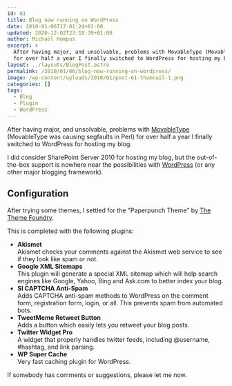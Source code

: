 ```yaml
---
id: 61
title: Blog now running on WordPress
date: 2010-01-06T17:01:24+01:00
updated: 2020-12-02T23:18:39+01:00
author: Michaël Hompus
excerpt: >
  After having major, and unsolvable, problems with MovableType (MovableType was causing segfaults in Perl)
  for over half a year I finally switched to WordPress for hosting my blog.
layout: ../layouts/BlogPost.astro
permalink: /2010/01/06/blog-now-running-on-wordpress/
image: /wp-content/uploads/2010/01/post-61-thumnail-1.png
categories: []
tags:
  - Blog
  - Plugin
  - WordPress
---
```


After having major, and unsolvable, problems with [MovableType][MOVABLETYPE] (MovableType was causing segfaults in Perl)
for over half a year I finally switched to WordPress for hosting my blog.

I did consider SharePoint Server 2010 for hosting my blog,
but the out-of-the-box support is nowhere near the possibilities with [WordPress][WORDPRESS] (or any other major blogging framework).

<!--more-->

## Configuration

After trying some themes, I settled for the "Paperpunch Theme" by [The Theme Foundry][THEME_FOUNDRY].

This is completed with the following plugins:

- **Akismet**  
   Akismet checks your comments against the Akismet web service to see if they look like spam or not.
- **Google XML Sitemaps**  
   This plugin will generate a special XML sitemap which will help search engines like Google, Yahoo, Bing and Ask.com to better index your blog.
- **SI CAPTCHA Anti-Spam**  
   Adds CAPTCHA anti-spam methods to WordPress on the comment form, registration form, login, or all.
   This prevents spam from automated bots.
- **TweetMeme Retweet Button**  
   Adds a button which easily lets you retweet your blog posts.
- **Twitter Widget Pro**  
   A widget that properly handles twitter feeds, including @username, #hashtag, and link parsing.
- **WP Super Cache**  
   Very fast caching plugin for WordPress.

If somebody has comments or suggestions, please let me now.

[MOVABLETYPE]: https://movabletype.org/
[WORDPRESS]: https://wordpress.org/
[THEME_FOUNDRY]: https://thethemefoundry.com/
